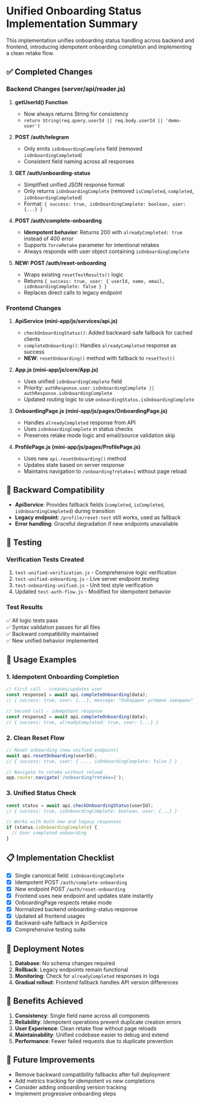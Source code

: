 # Unified Onboarding Status Implementation Summary

This implementation unifies onboarding status handling across backend and frontend, introducing idempotent onboarding completion and implementing a clean retake flow.

## ✅ Completed Changes

### Backend Changes (server/api/reader.js)

1. **getUserId() Function**
   - Now always returns String for consistency
   - `return String(req.query.userId || req.body.userId || 'demo-user')`

2. **POST /auth/telegram**
   - Only emits `isOnboardingComplete` field (removed `isOnboardingCompleted`)
   - Consistent field naming across all responses

3. **GET /auth/onboarding-status**
   - Simplified unified JSON response format
   - Only returns `isOnboardingComplete` (removed `isCompleted`, `completed`, `isOnboardingCompleted`)
   - Format: `{ success: true, isOnboardingComplete: boolean, user: {...} }`

4. **POST /auth/complete-onboarding**
   - **Idempotent behavior**: Returns 200 with `alreadyCompleted: true` instead of 400 error
   - Supports `forceRetake` parameter for intentional retakes
   - Always responds with user object containing `isOnboardingComplete`

5. **NEW: POST /auth/reset-onboarding**
   - Wraps existing `resetTestResults()` logic
   - Returns `{ success: true, user: { userId, name, email, isOnboardingComplete: false } }`
   - Replaces direct calls to legacy endpoint

### Frontend Changes

1. **ApiService (mini-app/js/services/api.js)**
   - `checkOnboardingStatus()`: Added backward-safe fallback for cached clients
   - `completeOnboarding()`: Handles `alreadyCompleted` response as success
   - **NEW**: `resetOnboarding()` method with fallback to `resetTest()`

2. **App.js (mini-app/js/core/App.js)**
   - Uses unified `isOnboardingComplete` field
   - Priority: `authResponse.user.isOnboardingComplete || authResponse.isOnboardingComplete`
   - Updated routing logic to use `onboardingStatus.isOnboardingComplete`

3. **OnboardingPage.js (mini-app/js/pages/OnboardingPage.js)**
   - Handles `alreadyCompleted` response from API
   - Uses `isOnboardingComplete` in status checks
   - Preserves retake mode logic and email/source validation skip

4. **ProfilePage.js (mini-app/js/pages/ProfilePage.js)**
   - Uses new `api.resetOnboarding()` method
   - Updates state based on server response
   - Maintains navigation to `/onboarding?retake=1` without page reload

## 🔄 Backward Compatibility

- **ApiService**: Provides fallback fields (`completed`, `isCompleted`, `isOnboardingCompleted`) during transition
- **Legacy endpoint**: `/profile/reset-test` still works, used as fallback
- **Error handling**: Graceful degradation if new endpoints unavailable

## 🧪 Testing

### Verification Tests Created
1. `test-unified-verification.js` - Comprehensive logic verification
2. `test-unified-onboarding.js` - Live server endpoint testing
3. `test-onboarding-unified.js` - Unit test style verification
4. Updated `test-auth-flow.js` - Modified for idempotent behavior

### Test Results
✅ All logic tests pass  
✅ Syntax validation passes for all files  
✅ Backward compatibility maintained  
✅ New unified behavior implemented  

## 🚀 Usage Examples

### 1. Idempotent Onboarding Completion
```javascript
// First call - creates/updates user
const response1 = await api.completeOnboarding(data);
// { success: true, user: {...}, message: "Онбординг успешно завершен" }

// Second call - idempotent response
const response2 = await api.completeOnboarding(data);
// { success: true, alreadyCompleted: true, user: {...} }
```

### 2. Clean Reset Flow
```javascript
// Reset onboarding (new unified endpoint)
await api.resetOnboarding(userId);
// { success: true, user: { ..., isOnboardingComplete: false } }

// Navigate to retake without reload
app.router.navigate('/onboarding?retake=1');
```

### 3. Unified Status Check
```javascript
const status = await api.checkOnboardingStatus(userId);
// { success: true, isOnboardingComplete: boolean, user: {...} }

// Works with both new and legacy responses
if (status.isOnboardingComplete) {
  // User completed onboarding
}
```

## 📋 Implementation Checklist

- [x] Single canonical field: `isOnboardingComplete`
- [x] Idempotent POST `/auth/complete-onboarding`
- [x] New endpoint POST `/auth/reset-onboarding`
- [x] Frontend uses new endpoint and updates state instantly
- [x] OnboardingPage respects retake mode
- [x] Normalized backend onboarding-status response
- [x] Updated all frontend usages
- [x] Backward-safe fallback in ApiService
- [x] Comprehensive testing suite

## 🔧 Deployment Notes

1. **Database**: No schema changes required
2. **Rollback**: Legacy endpoints remain functional
3. **Monitoring**: Check for `alreadyCompleted` responses in logs
4. **Gradual rollout**: Frontend fallback handles API version differences

## 🎯 Benefits Achieved

1. **Consistency**: Single field name across all components
2. **Reliability**: Idempotent operations prevent duplicate creation errors
3. **User Experience**: Clean retake flow without page reloads
4. **Maintainability**: Unified codebase easier to debug and extend
5. **Performance**: Fewer failed requests due to duplicate prevention

## 📝 Future Improvements

- Remove backward compatibility fallbacks after full deployment
- Add metrics tracking for idempotent vs new completions
- Consider adding onboarding version tracking
- Implement progressive onboarding steps